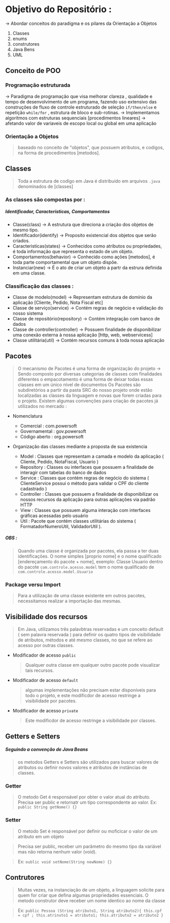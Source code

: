 # Objetivo do Repositório :
-> Abordar conceitos do paradigma e os pilares da Orientação a Objetos
1. Classes
2. enums
3. construtores
4. Java Bens
5. UML

## Conceito de POO
### Programação estruturada
-> Paradigma de programação que visa melhorar clareza , qualidade e tempo de desenvolvimento de um programa, fazendo uso extensivo das construções de fluxo de controle estruturado de seleção `if/then/else` e repetição `while/for` , estrutura de bloco e sub-rotinas.
-> Implementamos algoritmos com estruturas sequenciais [procedimentos lineares] -> afetando valor de variaveis de escopo local ou global em uma aplicação

### Orientação a Objetos
> baseado no conceito de "objetos", que possuem atributos, e codigos, na forma de procedimentos [metodos].

## Classes
> Toda a estrutura de codigo em Java é distribuido em arquivos `.java` denominados de [classes]

### As classes são compostas por : 
##### Identificador, Características, Comportamentos
* Classe(class) -> A estrutura que direciona a criação dos objetos de mesmo tipo.
* Identificador(identify) -> Proposito existencial dos objetos que serão criados.
* Caracteristicas(states) -> Conhecidos como atributos ou propriedades, é toda informação que representa o estado de um objeto.
* Comportamentos(behavior) -> Conhecido como ações [metodos], é toda parte comportamental que um objeto dispõe.
* Instanciar(new) -> É o ato de criar um objeto a partr da estrura definida em uma classe.

### Classificação das classes :
* Classe de modelo(model) -> Representam estrutura de domínio da aplicação [Cliente, Pedido, Nota Fiscal etc]
* Classe de serviço(service) -> Contém regras de negócio e validação do nosso sistema
* Classe de repositório(repository) -> Contém integração com banco de dados
* Classe de controller(controller) -> Possuem finalidade de disponibilizar uma conexão externa à nossa aplicação [http, web, webservicess]
* Classe utilitária(util) -> Contém recursos comuns à toda nossa aplicação

## Pacotes 
> O mecanismo de Pacotes é uma forma de organização do projeto -> Sendo composto por diversas categorias de classes com finalidades diferentes o empacotamento é uma forma de deixar todas essas classes em um único nível de documentos
> Os Pacotes são subdiretórios a partir da pasta SRC do nosso projeto onde estão localizadas as classes da linguagem e novas que forem criadas para o projeto. Existem algumas convenções para criação de pacotes já utilizados no mercado : 
* Nomenclatura
  * Comercial : com.powersoft
  * Governamental : gov.powersoft
  * Código aberto : org.powersoft

  
* Organização das classes mediante a proposta de sua existencia
  * Model : Classes que representam a camada e modelo da aplicação ( Cliente, Pedido, NotaFiscal, Usuario )
  * Repository : Classes ou interfaces que possuem a finalidade de interagir com tabelas do banco de dados
  * Service  : Classes que contém regras de negócio do sistema ( ClienteService possui o método para validar o CPF do cliente cadastrado )
  * Controller : Classes que possuem a finalidade de disponibilizar os nossos recursos da aplicação para outras aplicações via padrão HTTP
  * View : Classes que possuem alguma interação com interfaces gráficas acessadas pelo usuário
  * Util : Pacote que contém classes utilitárias do sistema ( FormatadorNumeroUtil, ValidadorUtil ).
 

##### OBS :
> Quando uma classe é organizada por pacotes, ela passa a ter duas identificações. O nome simples [proprio nome] e o nome qualificado [endereçamento do pacote + nome],  exemplo: Classe Usuario dentro do pacote `com.controle.acesso.model` tem o nome qualificado de `com.controle.acesso.model.Usuario`

### Package versu Import
> Para a utilização de uma classe existente em outros pacotes, necessitamos realizar a importação das mesmas.

## Visibilidade dos recursos
> Em Java, utilizamos três palavbtras reservadas e um conceito default ( sem palavra reservada ) para definir os quatro tipos de visibilidade de atributos, métodos e até mesmo classes, no que se refere ao acesso por outras classes.

* Modificador de acesso `public`
  > Qualquer outra classe em qualquer outro pacote pode visualizar tais recursos.
* Modificador de acesso `default`
  > algumas implementações não precisam estar disponíveis para todo o projeto, e este modificdor de acesso restringe a visibilidade por pacotes.
* Modificador de acesso `private`
  >Este modificdor de acesso restringe a visibilidade por classes.

## Getters e Setters
##### Seguindo a convenção de Java Beans
> os metodos Getters e Setters são utilizados para buscar valores de atributos ou definir novos valores e atributos de instâncias de classes. 

### Getter
> O metodo Get é responsável por obter o valor atual do atributo.
> Precisa ser public e retornatr um tipo correspondente ao valor.
> Ex: `public String getNome() {}`
### Setter
> O metodo Set é responsável por definir ou moficicar o valor de um atributo em um objeto

> Precisa ser public, receber um parâmetro do mesmo tipo da variável mas não retorna nenhum valor (void).

> Ex: `oublic void setNome(String newNome) {}`


## Contrutores 
> Muitas vezes, na instanciação de um objeto, a linguagem solicite para quem for criar que defina algumas propriedades essenciais.
> O metodo construtor deve receber um nome identico ao nome da classe

> Ex:
> `public Pessoa (String atributo1, String atributo2){
this.cpf = cpf ;
this.atrinuto1 = atributo1;
this.atributo2 = atributo2
}`
> 







